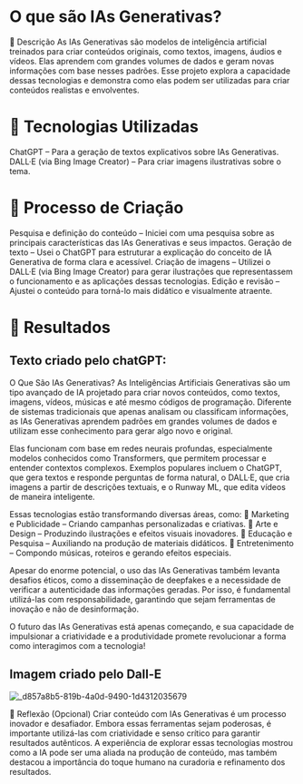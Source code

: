 # O que são IAs Generativas?
📒 Descrição
As IAs Generativas são modelos de inteligência artificial treinados para criar conteúdos originais, como textos, imagens, áudios e vídeos. Elas aprendem com grandes volumes de dados e geram novas informações com base nesses padrões. Esse projeto explora a capacidade dessas tecnologias e demonstra como elas podem ser utilizadas para criar conteúdos realistas e envolventes.

# 🤖 Tecnologias Utilizadas

ChatGPT – Para a geração de textos explicativos sobre IAs Generativas.
DALL·E (via Bing Image Creator) – Para criar imagens ilustrativas sobre o tema.

# 🧐 Processo de Criação
Pesquisa e definição do conteúdo – Iniciei com uma pesquisa sobre as principais características das IAs Generativas e seus impactos.
Geração de texto – Usei o ChatGPT para estruturar a explicação do conceito de IA Generativa de forma clara e acessível.
Criação de imagens – Utilizei o DALL·E (via Bing Image Creator) para gerar ilustrações que representassem o funcionamento e as aplicações dessas tecnologias.
Edição e revisão – Ajustei o conteúdo para torná-lo mais didático e visualmente atraente.

# 🚀 Resultados
## Texto criado pelo chatGPT:
O Que São IAs Generativas?
As Inteligências Artificiais Generativas são um tipo avançado de IA projetado para criar novos conteúdos, como textos, imagens, vídeos, músicas e até mesmo códigos de programação. Diferente de sistemas tradicionais que apenas analisam ou classificam informações, as IAs Generativas aprendem padrões em grandes volumes de dados e utilizam esse conhecimento para gerar algo novo e original.

Elas funcionam com base em redes neurais profundas, especialmente modelos conhecidos como Transformers, que permitem processar e entender contextos complexos. Exemplos populares incluem o ChatGPT, que gera textos e responde perguntas de forma natural, o DALL·E, que cria imagens a partir de descrições textuais, e o Runway ML, que edita vídeos de maneira inteligente.

Essas tecnologias estão transformando diversas áreas, como:
🔹 Marketing e Publicidade – Criando campanhas personalizadas e criativas.
🔹 Arte e Design – Produzindo ilustrações e efeitos visuais inovadores.
🔹 Educação e Pesquisa – Auxiliando na produção de materiais didáticos.
🔹 Entretenimento – Compondo músicas, roteiros e gerando efeitos especiais.

Apesar do enorme potencial, o uso das IAs Generativas também levanta desafios éticos, como a disseminação de deepfakes e a necessidade de verificar a autenticidade das informações geradas. Por isso, é fundamental utilizá-las com responsabilidade, garantindo que sejam ferramentas de inovação e não de desinformação.

O futuro das IAs Generativas está apenas começando, e sua capacidade de impulsionar a criatividade e a produtividade promete revolucionar a forma como interagimos com a tecnologia!

## Imagem criado pelo Dall-E

![_d857a8b5-819b-4a0d-9490-1d4312035679](https://github.com/user-attachments/assets/f10c3d21-11dd-4565-adf9-65f87211b7be)

💭 Reflexão (Opcional)
Criar conteúdo com IAs Generativas é um processo inovador e desafiador. Embora essas ferramentas sejam poderosas, é importante utilizá-las com criatividade e senso crítico para garantir resultados autênticos. A experiência de explorar essas tecnologias mostrou como a IA pode ser uma aliada na produção de conteúdo, mas também destacou a importância do toque humano na curadoria e refinamento dos resultados.
